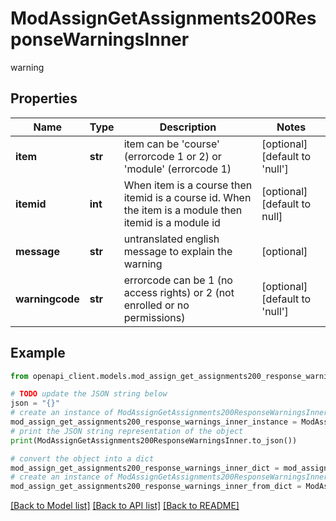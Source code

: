 # ModAssignGetAssignments200ResponseWarningsInner

warning

## Properties

Name | Type | Description | Notes
------------ | ------------- | ------------- | -------------
**item** | **str** | item can be &#39;course&#39; (errorcode 1 or 2) or &#39;module&#39; (errorcode 1) | [optional] [default to 'null']
**itemid** | **int** | When item is a course then itemid is a course id. When the item is a module then itemid is a module id | [optional] [default to null]
**message** | **str** | untranslated english message to explain the warning | [optional] 
**warningcode** | **str** | errorcode can be 1 (no access rights) or 2 (not enrolled or no permissions) | [optional] [default to 'null']

## Example

```python
from openapi_client.models.mod_assign_get_assignments200_response_warnings_inner import ModAssignGetAssignments200ResponseWarningsInner

# TODO update the JSON string below
json = "{}"
# create an instance of ModAssignGetAssignments200ResponseWarningsInner from a JSON string
mod_assign_get_assignments200_response_warnings_inner_instance = ModAssignGetAssignments200ResponseWarningsInner.from_json(json)
# print the JSON string representation of the object
print(ModAssignGetAssignments200ResponseWarningsInner.to_json())

# convert the object into a dict
mod_assign_get_assignments200_response_warnings_inner_dict = mod_assign_get_assignments200_response_warnings_inner_instance.to_dict()
# create an instance of ModAssignGetAssignments200ResponseWarningsInner from a dict
mod_assign_get_assignments200_response_warnings_inner_from_dict = ModAssignGetAssignments200ResponseWarningsInner.from_dict(mod_assign_get_assignments200_response_warnings_inner_dict)
```
[[Back to Model list]](../README.md#documentation-for-models) [[Back to API list]](../README.md#documentation-for-api-endpoints) [[Back to README]](../README.md)


